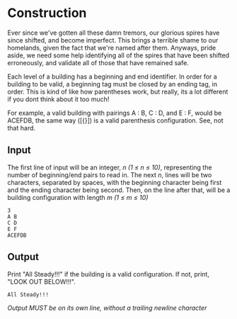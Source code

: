 # Construction

Ever since we've gotten all these damn tremors, our glorious spires have since shifted, and become imperfect. This brings a terrible shame to our homelands, given the fact that we're named after them. Anyways, pride aside, we need some help identifying all of the spires that have been shifted erroneously, and validate all of those that have remained safe.

Each level of a building has a beginning and end identifier. In order for a building to be valid, a beginning tag must be closed by an ending tag, in order. This is kind of like how parentheses work, but really, its a lot different if you dont think about it too much!

For example, a valid building with pairings A : B, C : D, and E : F, would be ACEFDB, the same way ([{}]) is a valid parenthesis configuration. See, not that hard.

## Input

The first line of input will be an integer, _n (1 ≤ n ≤ 10)_, representing the number of beginning/end pairs to read in. The next _n_, lines will be two characters, separated by spaces, with the beginning character being first and the ending character being second. Then, on the line after that, will be a building configuration with length _m (1 ≤ m ≤ 10)_

```
3
A B
C D
E F
ACEFDB
```

## Output

Print "All Steady!!!" if the building is a valid configuration. If not, print, "LOOK OUT BELOW!!!".

```
All Steady!!!
```

_Output MUST be on its own line, without a trailing newline character_
